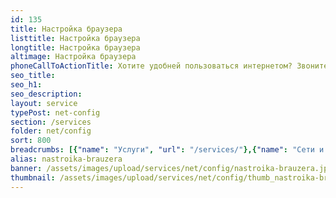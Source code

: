 ```yaml
---
id: 135
title: Настройка браузера
listtitle: Настройка браузера
longtitle: Настройка браузера
altimage: Настройка браузера
phoneCallToActionTitle: Хотите удобней пользоваться интернетом? Звоните!
seo_title: 
seo_h1: 
seo_description: 
layout: service
typePost: net-config
section: /services
folder: net/config
sort: 800
breadcrumbs: [{"name": "Услуги", "url": "/services/"},{"name": "Сети и интернет", "url": "/services/net/"},{"name": "Настройка", "url":  "/services/net/config/"}]
alias: nastroika-brauzera
banner: /assets/images/upload/services/net/config/nastroika-brauzera.jpg
thumbnail: /assets/images/upload/services/net/config/thumb_nastroika-brauzera.jpg
---
```

